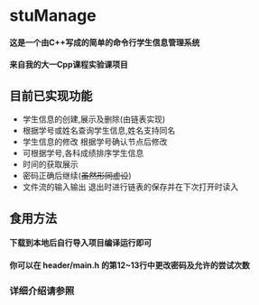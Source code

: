 # stuManage
#### 这是一个由C++写成的简单的命令行学生信息管理系统 
#### 来自我的大一Cpp课程实验课项目
## 目前已实现功能
* 学生信息的创建,展示及删除(由链表实现)
* 根据学号或姓名查询学生信息,姓名支持同名
* 学生信息的修改 根据学号确认节点后修改 
* 可根据学号,各科成绩排序学生信息
* 时间的获取展示
* 密码正确后继续(~~虽然形同虚设~~)
* 文件流的输入输出 退出时进行链表的保存并在下次打开时读入
## 食用方法
#### 下载到本地后自行导入项目编译运行即可
#### 你可以在 header/main.h 的第12~13行中更改密码及允许的尝试次数
### 详细介绍请参照 
